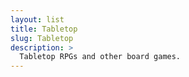 ```yaml
---
layout: list
title: Tabletop
slug: Tabletop
description: >
  Tabletop RPGs and other board games.
---
```

